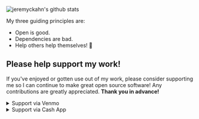 ![jeremyckahn's github stats](https://github-readme-stats.vercel.app/api?username=jeremyckahn&show_icons=true)

My three guiding principles are:

  - Open is good.
  - Dependencies are bad.
  - Help others help themselves! 🙂

## Please help support my work!

If you've enjoyed or gotten use out of my work, please consider supporting me so I can continue to make great open source software! Any contributions are greatly appreciated. **Thank you in advance!**

<details>
  <summary>Support via Venmo</summary>
  
  [![Support via Venmo @jeremyckahn](https://raw.githubusercontent.com/jeremyckahn/jeremyckahn/master/support-via-venmo.png)](https://venmo.com/jeremyckahn)
</details>

<details>
  <summary>Support via Cash App</summary>
  
  [![Support via Cash App $jeremyckahn](https://raw.githubusercontent.com/jeremyckahn/jeremyckahn/master/support-via-cash.png)](https://cash.app/$jeremyckahn)
</details>

<!--

Made with: https://github.com/anuraghazra/github-readme-stats

**jeremyckahn/jeremyckahn** is a ✨ _special_ ✨ repository because its `README.md` (this file) appears on your GitHub profile.

Here are some ideas to get you started:

- 🔭 I’m currently working on ...
- 🌱 I’m currently learning ...
- 👯 I’m looking to collaborate on ...
- 🤔 I’m looking for help with ...
- 💬 Ask me about ...
- 📫 How to reach me: ...
- 😄 Pronouns: ...
- ⚡ Fun fact: ...
-->
